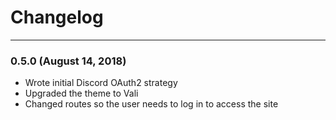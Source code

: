 # Changelog
---------

### 0.5.0 (August 14, 2018)

- Wrote initial Discord OAuth2 strategy
- Upgraded the theme to Vali
- Changed routes so the user needs to log in to access the site
